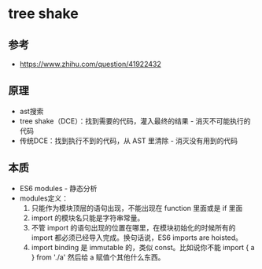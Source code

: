 # tree shake

## 参考
  - https://www.zhihu.com/question/41922432

## 原理
  - ast搜索
  - tree shake（DCE）：找到需要的代码，灌入最终的结果 - 消灭不可能执行的代码
  - 传统DCE：找到执行不到的代码，从 AST 里清除 - 消灭没有用到的代码

## 本质
  - ES6 modules - 静态分析
  - modules定义：
    1. 只能作为模块顶层的语句出现，不能出现在 function 里面或是 if 里面
    2. import 的模块名只能是字符串常量。
    3. 不管 import 的语句出现的位置在哪里，在模块初始化的时候所有的 import 都必须已经导入完成。换句话说，ES6 imports are hoisted。
    4. import binding 是 immutable 的，类似 const。比如说你不能 import { a } from './a' 然后给 a 赋值个其他什么东西。

